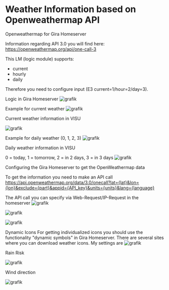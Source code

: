 # Weather Information based on Openweathermap API
 Openweathermap for Gira Homeserver

Information regarding API 3.0 you will find here: https://openweathermap.org/api/one-call-3


This LM (logic module) supports:
- current
- hourly
- daily

Therefore you need to configure input (E3 current=1/hour=2/day=3).



Logic in Gira Homeserver
![grafik](https://github.com/user-attachments/assets/22630b76-7bd7-428d-977c-014464f98792)


Example for current weather
![grafik](https://github.com/user-attachments/assets/c436e182-e57f-4e30-99af-55c4afce4826)

Current weather information in VISU

![grafik](https://github.com/user-attachments/assets/76e5da28-3cbd-47a2-a2ea-d2c937b05489)


Example for daily weather (0, 1, 2, 3)
![grafik](https://github.com/user-attachments/assets/d0e82cb5-ed3a-4362-9b40-4848b6daf96e)


Daily weather information in VISU

0 = today, 1 = tomorrow, 2 = in 2 days, 3 = in 3 days
![grafik](https://github.com/user-attachments/assets/bc7bf27e-af0c-49d7-835c-297cf326fe65)

Configuring the Gira Homeserver to get the OpenWeathermap data

To get the information you need to make an API call
https://api.openweathermap.org/data/3.0/onecall?lat={lat}&lon={lon}&exclude={part}&appid={API_key}&units={units}&lang={language}

The API call you can specify via Web-Request/IP-Request in the homeserver
![grafik](https://github.com/user-attachments/assets/8030cb03-494b-481e-bd52-73c373b6f34a)

![grafik](https://github.com/user-attachments/assets/7b1e89e7-8fb3-44cb-a8c8-6e93f52d3ba0)

![grafik](https://github.com/user-attachments/assets/05841b4f-df53-484d-91a7-0b6402a3bd21)


Dynamic Icons
For getting individualized icons you should use the functionality "dynamic symbols" in Gira Homeserver.
There are several sites where you can download weather icons.
My settings are
![grafik](https://github.com/user-attachments/assets/4d5398ac-f5e2-4694-abde-ec43d95f2a12)

Rain Risk

![grafik](https://github.com/user-attachments/assets/cf58c3c1-5708-439b-832e-7de9bc2a34fa)

Wind direction

![grafik](https://github.com/user-attachments/assets/0ef22559-c538-4381-8d5f-f8b2a4877bf6)

